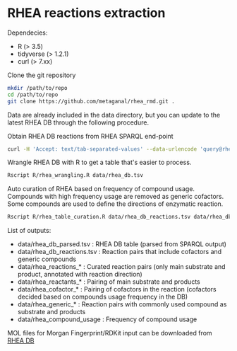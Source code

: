 # RHEA reactions extraction

Dependecies:
* R (> 3.5)
* tidyverse (> 1.2.1)
* curl (> 7.xx)


Clone the git repository
```bash
mkdir /path/to/repo
cd /path/to/repo
git clone https://github.com/metaganal/rhea_rmd.git .
```

Data are already included in the data directory, but you can update to the latest RHEA DB through the following procedure.


Obtain RHEA DB reactions from RHEA SPARQL end-point
```bash
curl -H 'Accept: text/tab-separated-values' --data-urlencode 'query@rhea_sparql_query' https://sparql.rhea-db.org/sparql > data/rhea_db.tsv
```

Wrangle RHEA DB with R to get a table that's easier to process.
```bash
Rscript R/rhea_wrangling.R data/rhea_db.tsv
```

Auto curation of RHEA based on frequency of compound usage.
Compounds with high frequency usage are removed as generic cofactors.
Some compounds are used to define the directions of enzymatic reaction.
```bash
Rscript R/rhea_table_curation.R data/rhea_db_reactions.tsv data/rhea_db_parsed.tsv
```


List of outputs:
* data/rhea_db_parsed.tsv : RHEA DB table (parsed from SPARQL output)
* data/rhea_db_reactions.tsv : Reaction pairs that include cofactors and generic compounds
* data/rhea_reactions_* : Curated reaction pairs (only main substrate and product, annotated with reaction direction)
* data/rhea_reactants_* : Pairing of main substrate and products
* data/rhea_cofactor_* : Pairing of cofactors in the reaction (cofactors decided based on compounds usage frequency in the DB)
* data/rhea_generic_* : Reaction pairs with commonly used compound as substrate and products
* data/rhea_compound_usage : Frequency of compound usage


MOL files for Morgan Fingerprint/RDKit input can be downloaded from [RHEA DB](ftp://ftp.expasy.org/databases/rhea/ctfiles/rhea-mol.tar.gz)
